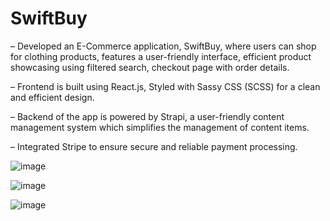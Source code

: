 # SwiftBuy

– Developed an E-Commerce application, SwiftBuy, where users can shop for clothing products, features a user-friendly interface, efficient product showcasing using filtered search, checkout page with order details.

– Frontend is built using React.js, Styled with Sassy CSS (SCSS) for a clean and efficient design.

– Backend of the app is powered by Strapi, a user-friendly content management system which simplifies the management of content items.

– Integrated Stripe to ensure secure and reliable payment processing.

![image](https://github.com/SunnyK9325/SwiftBuy/assets/95949944/187fed3d-18e3-4062-b09e-ab490f3ba8cb)  

![image](https://github.com/SunnyK9325/SwiftBuy/assets/95949944/53689971-3845-4068-9141-f45d5bc915d9)  

![image](https://github.com/SunnyK9325/SwiftBuy/assets/95949944/d1969a65-b0cc-474d-b221-ae80f5b7e7f9)  


